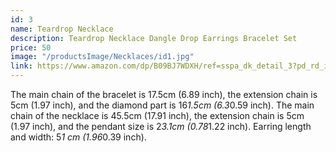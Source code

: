 ```yaml
---
id: 3
name: Teardrop Necklace
description: Teardrop Necklace Dangle Drop Earrings Bracelet Set
price: 50
image: "/productsImage/Necklaces/id1.jpg"
link: https://www.amazon.com/dp/B09BJ7WDXH/ref=sspa_dk_detail_3?pd_rd_i=B09BJ7WDXH&pd_rd_w=MaTQ5&content-id=amzn1.sym.4d0fffec-3aba-4480-8fad-c6bd8f7f6b41&pf_rd_p=4d0fffec-3aba-4480-8fad-c6bd8f7f6b41&pf_rd_r=JZZRKHEWCAA8QTAMEEP2&pd_rd_wg=bCCb5&pd_rd_r=01c29dac-6aa1-460c-947e-832e5836c48f&s=apparel&sp_csd=d2lkZ2V0TmFtZT1zcF9kZXRhaWxfdGhlbWF0aWM&spLa=ZW5jcnlwdGVkUXVhbGlmaWVyPUEzUzBBQUVLN0VLNzRKJmVuY3J5cHRlZElkPUEwMjEwMzkxMVZIQkhIQUxJSjVIQiZlbmNyeXB0ZWRBZElkPUEwMzY2MzYxMU5ZRVNJTExOSzhCWiZ3aWRnZXROYW1lPXNwX2RldGFpbF90aGVtYXRpYyZhY3Rpb249Y2xpY2tSZWRpcmVjdCZkb05vdExvZ0NsaWNrPXRydWU&th=1
---
```


The main chain of the bracelet is 17.5cm (6.89 inch), the extension chain is 5cm (1.97 inch), and the diamond part is 16*1.5cm (6.3*0.59 inch). The main chain of the necklace is 45.5cm (17.91 inch), the extension chain is 5cm (1.97 inch), and the pendant size is 2*3.1cm (0.78*1.22 inch). Earring length and width: 5*1 cm (1.96*0.39 inch).
